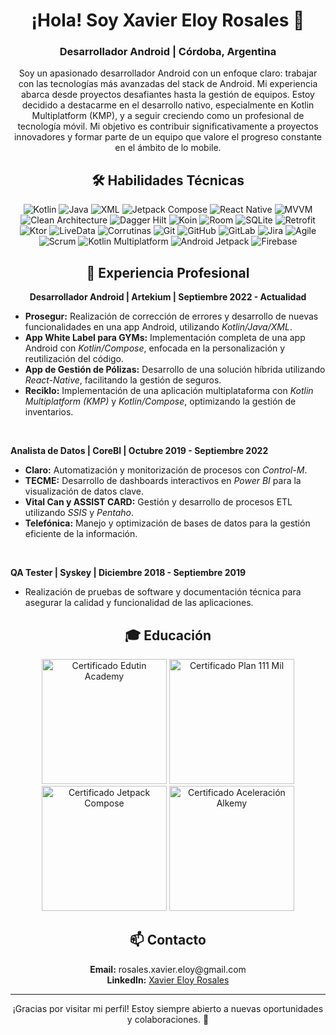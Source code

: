 <h1 align="center">¡Hola! Soy Xavier Eloy Rosales 👋</h1>
<h3 align="center">Desarrollador Android | Córdoba, Argentina</h3>

<p align="center">
  Soy un apasionado desarrollador Android con un enfoque claro: trabajar con las tecnologías más avanzadas del stack de Android. Mi experiencia abarca desde proyectos desafiantes hasta la gestión de equipos. Estoy decidido a destacarme en el desarrollo nativo, especialmente en Kotlin Multiplatform (KMP), y a seguir creciendo como un profesional de tecnología móvil. Mi objetivo es contribuir significativamente a proyectos innovadores y formar parte de un equipo que valore el progreso constante en el ámbito de lo mobile.
</p>

<h2 align="center">🛠️ Habilidades Técnicas</h2>
<p align="center">
  <img src="https://img.shields.io/badge/Kotlin-%230095D5.svg?style=for-the-badge&logo=kotlin&logoColor=white" alt="Kotlin"/>
  <img src="https://img.shields.io/badge/Java-%23ED8B00.svg?style=for-the-badge&logo=java&logoColor=white" alt="Java"/>
  <img src="https://img.shields.io/badge/XML-%23E34F26.svg?style=for-the-badge&logo=xml&logoColor=white" alt="XML"/>
  <img src="https://img.shields.io/badge/Jetpack%20Compose-%2300C853.svg?style=for-the-badge&logo=jetpack-compose&logoColor=white" alt="Jetpack Compose"/>
  <img src="https://img.shields.io/badge/React%20Native-%2361DAFB.svg?style=for-the-badge&logo=react&logoColor=white" alt="React Native"/>
  <img src="https://img.shields.io/badge/MVVM-%2300C853.svg?style=for-the-badge&logo=mvvm&logoColor=white" alt="MVVM"/>
  <img src="https://img.shields.io/badge/Clean%20Architecture-%2300C853.svg?style=for-the-badge&logo=clean-architecture&logoColor=white" alt="Clean Architecture"/>
  <img src="https://img.shields.io/badge/Dagger%20Hilt-%23A80030.svg?style=for-the-badge&logo=dagger&logoColor=white" alt="Dagger Hilt"/>
  <img src="https://img.shields.io/badge/Koin-%2300C853.svg?style=for-the-badge&logo=koin&logoColor=white" alt="Koin"/>
  <img src="https://img.shields.io/badge/Room-%23FF6F00.svg?style=for-the-badge&logo=room&logoColor=white" alt="Room"/>
  <img src="https://img.shields.io/badge/SQLite-%23003B57.svg?style=for-the-badge&logo=sqlite&logoColor=white" alt="SQLite"/>
  <img src="https://img.shields.io/badge/Retrofit-%2300C853.svg?style=for-the-badge&logo=retrofit&logoColor=white" alt="Retrofit"/>
  <img src="https://img.shields.io/badge/Ktor-%2300C853.svg?style=for-the-badge&logo=ktor&logoColor=white" alt="Ktor"/>
  <img src="https://img.shields.io/badge/LiveData-%2300C853.svg?style=for-the-badge&logo=livedata&logoColor=white" alt="LiveData"/>
  <img src="https://img.shields.io/badge/Corrutinas-%2300C853.svg?style=for-the-badge&logo=corrutinas&logoColor=white" alt="Corrutinas"/>
  <img src="https://img.shields.io/badge/Git-%23F05032.svg?style=for-the-badge&logo=git&logoColor=white" alt="Git"/>
  <img src="https://img.shields.io/badge/GitHub-%23181717.svg?style=for-the-badge&logo=github&logoColor=white" alt="GitHub"/>
  <img src="https://img.shields.io/badge/GitLab-%23FC6D26.svg?style=for-the-badge&logo=gitlab&logoColor=white" alt="GitLab"/>
  <img src="https://img.shields.io/badge/Jira-%230052CC.svg?style=for-the-badge&logo=jira&logoColor=white" alt="Jira"/>
  <img src="https://img.shields.io/badge/Agile-%2300C853.svg?style=for-the-badge&logo=agile&logoColor=white" alt="Agile"/>
  <img src="https://img.shields.io/badge/Scrum-%2300C853.svg?style=for-the-badge&logo=scrum&logoColor=white" alt="Scrum"/>
  <img src="https://img.shields.io/badge/Kotlin%20Multiplatform-%2300C853.svg?style=for-the-badge&logo=kotlin-multiplatform&logoColor=white" alt="Kotlin Multiplatform"/>
  <img src="https://img.shields.io/badge/Android%20Jetpack-%2300C853.svg?style=for-the-badge&logo=android-jetpack&logoColor=white" alt="Android Jetpack"/>
  <img src="https://img.shields.io/badge/Firebase-%23FFCA28.svg?style=for-the-badge&logo=firebase&logoColor=white" alt="Firebase"/>
</p>

<h2 align="center">💼 Experiencia Profesional</h2>
<p align="center">
  <strong>Desarrollador Android | Artekium | Septiembre 2022 - Actualidad</strong><br>
  <ul>
    <li><strong>Prosegur:</strong> Realización de corrección de errores y desarrollo de nuevas funcionalidades en una app Android, utilizando <em>Kotlin/Java/XML</em>.</li>
    <li><strong>App White Label para GYMs:</strong> Implementación completa de una app Android con <em>Kotlin/Compose</em>, enfocada en la personalización y reutilización del código.</li>
    <li><strong>App de Gestión de Pólizas:</strong> Desarrollo de una solución híbrida utilizando <em>React-Native</em>, facilitando la gestión de seguros.</li>
    <li><strong>Reciklo:</strong> Implementación de una aplicación multiplataforma con <em>Kotlin Multiplatform (KMP)</em> y <em>Kotlin/Compose</em>, optimizando la gestión de inventarios.</li>
  </ul>
  <br>

  <strong>Analista de Datos | CoreBl | Octubre 2019 - Septiembre 2022</strong><br>
  <ul>
    <li><strong>Claro:</strong> Automatización y monitorización de procesos con <em>Control-M</em>.</li>
    <li><strong>TECME:</strong> Desarrollo de dashboards interactivos en <em>Power BI</em> para la visualización de datos clave.</li>
    <li><strong>Vital Can y ASSIST CARD:</strong> Gestión y desarrollo de procesos ETL utilizando <em>SSIS</em> y <em>Pentaho</em>.</li>
    <li><strong>Telefónica:</strong> Manejo y optimización de bases de datos para la gestión eficiente de la información.</li>
  </ul>
  <br>

  <strong>QA Tester | Syskey | Diciembre 2018 - Septiembre 2019</strong><br>
  <ul>
    <li>Realización de pruebas de software y documentación técnica para asegurar la calidad y funcionalidad de las aplicaciones.</li>
  </ul>
</p>

<h2 align="center">🎓 Educación</h2>
<p align="center">
    <img src="https://drive.google.com/uc?export=view&id=1FG7QNqH1v6vD1Q9vGsn2nN96mlRAqfGg" alt="Certificado Edutin Academy" width="200"/>
    <img src="https://drive.google.com/uc?export=view&id=1MMzlkaOq9Juu52g__c1qqU0BpEsePLXH" alt="Certificado Plan 111 Mil" width="200"/>
    <img src="https://drive.google.com/uc?export=view&id=1v7t2V63HEx_MjlHzYe94_leAt397GiS1" alt="Certificado Jetpack Compose" width="200"/>
    <img src="https://drive.google.com/uc?export=view&id=1GjuG4t868f_4Gg-8km7W98uDB4Bx_gLM" alt="Certificado Aceleración Alkemy" width="200"/>
  </p>
</p>

<h2 align="center">📫 Contacto</h2>
<p align="center">
  <strong>Email:</strong> rosales.xavier.eloy@gmail.com<br>
  <strong>LinkedIn:</strong> <a href="https://www.linkedin.com/in/xavier-eloy-rosales">Xavier Eloy Rosales</a>
</p>

---

<p align="center">¡Gracias por visitar mi perfil! Estoy siempre abierto a nuevas oportunidades y colaboraciones. 🚀</p>
